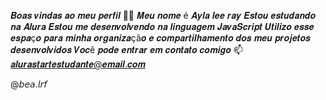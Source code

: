 𝑩𝒐𝒂𝒔 𝒗𝒊𝒏𝒅𝒂𝒔 𝒂𝒐 𝒎𝒆𝒖 𝒑𝒆𝒓𝒇𝒊𝒍 💙💙
𝑴𝒆𝒖 𝒏𝒐𝒎𝒆 é 𝑨𝒚𝒍𝒂 𝒍𝒆𝒆 𝒓𝒂𝒚
𝑬𝒔𝒕𝒐𝒖 𝒆𝒔𝒕𝒖𝒅𝒂𝒏𝒅𝒐 𝒏𝒂 𝑨𝒍𝒖𝒓𝒂
𝑬𝒔𝒕𝒐𝒖 𝒎𝒆 𝒅𝒆𝒔𝒆𝒏𝒗𝒐𝒍𝒗𝒆𝒏𝒅𝒐 𝒏𝒂 𝒍𝒊𝒏𝒈𝒖𝒂𝒈𝒆𝒎 𝑱𝒂𝒗𝒂𝑺𝒄𝒓𝒊𝒑𝒕
𝑼𝒕𝒊𝒍𝒊𝒛𝒐 𝒆𝒔𝒔𝒆 𝒆𝒔𝒑𝒂ç𝒐 𝒑𝒂𝒓𝒂 𝒎𝒊𝒏𝒉𝒂 𝒐𝒓𝒈𝒂𝒏𝒊𝒛𝒂çã𝒐 𝒆 𝒄𝒐𝒎𝒑𝒂𝒓𝒕𝒊𝒍𝒉𝒂𝒎𝒆𝒏𝒕𝒐 𝒅𝒐𝒔 𝒎𝒆𝒖 𝒑𝒓𝒐𝒋𝒆𝒕𝒐𝒔 𝒅𝒆𝒔𝒆𝒏𝒗𝒐𝒍𝒗𝒊𝒅𝒐𝒔
𝑽𝒐𝒄ê 𝒑𝒐𝒅𝒆 𝒆𝒏𝒕𝒓𝒂𝒓 𝒆𝒎 𝒄𝒐𝒏𝒕𝒂𝒕𝒐 𝒄𝒐𝒎𝒊𝒈𝒐 📫
𝒂𝒍𝒖𝒓𝒂𝒔𝒕𝒂𝒓𝒕𝒆𝒔𝒕𝒖𝒅𝒂𝒏𝒕𝒆@𝒆𝒎𝒂𝒊𝒍.𝒄𝒐𝒎

@𝘣𝘦𝘢.𝘭𝘳𝘧
